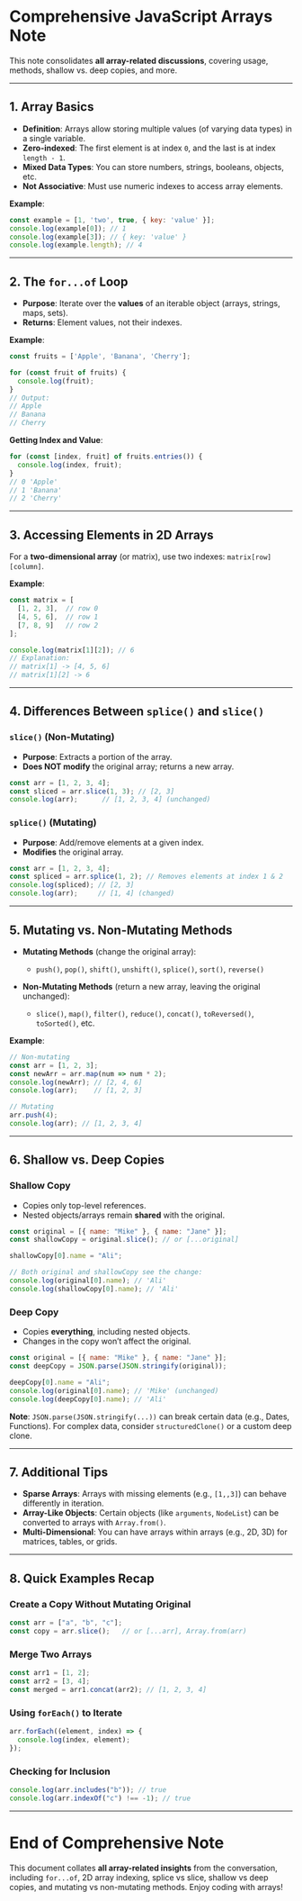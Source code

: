 # Comprehensive JavaScript Arrays Note

This note consolidates **all array-related discussions**, covering usage, methods, shallow vs. deep copies, and more.

---

## 1. Array Basics
- **Definition**: Arrays allow storing multiple values (of varying data types) in a single variable.
- **Zero-indexed**: The first element is at index `0`, and the last is at index `length - 1`.
- **Mixed Data Types**: You can store numbers, strings, booleans, objects, etc.
- **Not Associative**: Must use numeric indexes to access array elements.

**Example**:
```js
const example = [1, 'two', true, { key: 'value' }];
console.log(example[0]); // 1
console.log(example[3]); // { key: 'value' }
console.log(example.length); // 4
```

---

## 2. The `for...of` Loop

- **Purpose**: Iterate over the **values** of an iterable object (arrays, strings, maps, sets).
- **Returns**: Element values, not their indexes.

**Example**:
```js
const fruits = ['Apple', 'Banana', 'Cherry'];

for (const fruit of fruits) {
  console.log(fruit);
}
// Output:
// Apple
// Banana
// Cherry
```

**Getting Index and Value**:
```js
for (const [index, fruit] of fruits.entries()) {
  console.log(index, fruit);
}
// 0 'Apple'
// 1 'Banana'
// 2 'Cherry'
```

---

## 3. Accessing Elements in 2D Arrays

For a **two-dimensional array** (or matrix), use two indexes: `matrix[row][column]`.

**Example**:
```js
const matrix = [
  [1, 2, 3],  // row 0
  [4, 5, 6],  // row 1
  [7, 8, 9]   // row 2
];

console.log(matrix[1][2]); // 6
// Explanation:
// matrix[1] -> [4, 5, 6]
// matrix[1][2] -> 6
```

---

## 4. Differences Between `splice()` and `slice()`

### `slice()` (Non-Mutating)
- **Purpose**: Extracts a portion of the array.
- **Does NOT modify** the original array; returns a new array.

```js
const arr = [1, 2, 3, 4];
const sliced = arr.slice(1, 3); // [2, 3]
console.log(arr);      // [1, 2, 3, 4] (unchanged)
```

### `splice()` (Mutating)
- **Purpose**: Add/remove elements at a given index.
- **Modifies** the original array.

```js
const arr = [1, 2, 3, 4];
const spliced = arr.splice(1, 2); // Removes elements at index 1 & 2
console.log(spliced); // [2, 3]
console.log(arr);     // [1, 4] (changed)
```

---

## 5. Mutating vs. Non-Mutating Methods

- **Mutating Methods** (change the original array):
  - `push()`, `pop()`, `shift()`, `unshift()`, `splice()`, `sort()`, `reverse()`

- **Non-Mutating Methods** (return a new array, leaving the original unchanged):
  - `slice()`, `map()`, `filter()`, `reduce()`, `concat()`, `toReversed()`, `toSorted()`, etc.

**Example**:
```js
// Non-mutating
const arr = [1, 2, 3];
const newArr = arr.map(num => num * 2);
console.log(newArr); // [2, 4, 6]
console.log(arr);    // [1, 2, 3]

// Mutating
arr.push(4);
console.log(arr); // [1, 2, 3, 4]
```

---

## 6. Shallow vs. Deep Copies

### Shallow Copy
- Copies only top-level references.
- Nested objects/arrays remain **shared** with the original.

```js
const original = [{ name: "Mike" }, { name: "Jane" }];
const shallowCopy = original.slice(); // or [...original]

shallowCopy[0].name = "Ali";

// Both original and shallowCopy see the change:
console.log(original[0].name); // 'Ali'
console.log(shallowCopy[0].name); // 'Ali'
```

### Deep Copy
- Copies **everything**, including nested objects.
- Changes in the copy won’t affect the original.

```js
const original = [{ name: "Mike" }, { name: "Jane" }];
const deepCopy = JSON.parse(JSON.stringify(original));

deepCopy[0].name = "Ali";
console.log(original[0].name); // 'Mike' (unchanged)
console.log(deepCopy[0].name); // 'Ali'
```

**Note**: `JSON.parse(JSON.stringify(...))` can break certain data (e.g., Dates, Functions). For complex data, consider `structuredClone()` or a custom deep clone.

---

## 7. Additional Tips
- **Sparse Arrays**: Arrays with missing elements (e.g., `[1,,3]`) can behave differently in iteration.
- **Array-Like Objects**: Certain objects (like `arguments`, `NodeList`) can be converted to arrays with `Array.from()`.
- **Multi-Dimensional**: You can have arrays within arrays (e.g., 2D, 3D) for matrices, tables, or grids.

---

## 8. Quick Examples Recap

### Create a Copy Without Mutating Original
```js
const arr = ["a", "b", "c"];
const copy = arr.slice();   // or [...arr], Array.from(arr)
```

### Merge Two Arrays
```js
const arr1 = [1, 2];
const arr2 = [3, 4];
const merged = arr1.concat(arr2); // [1, 2, 3, 4]
```

### Using `forEach()` to Iterate
```js
arr.forEach((element, index) => {
  console.log(index, element);
});
```

### Checking for Inclusion
```js
console.log(arr.includes("b")); // true
console.log(arr.indexOf("c") !== -1); // true
```

---

# End of Comprehensive Note

This document collates **all array-related insights** from the conversation, including `for...of`, 2D array indexing, splice vs slice, shallow vs deep copies, and mutating vs non-mutating methods. Enjoy coding with arrays!

